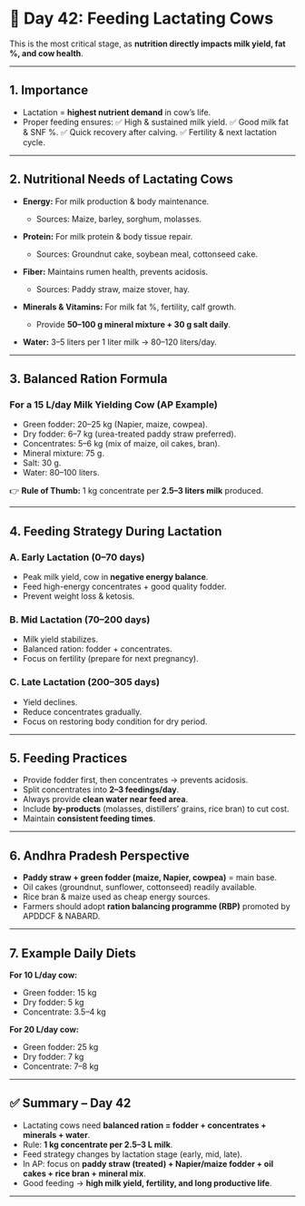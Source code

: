 <h1>🐄 Day 42: Feeding Lactating Cows</h1>

This is the most critical stage, as **nutrition directly impacts milk yield, fat %, and cow health**.



---

## 1. Importance

* Lactation = **highest nutrient demand** in cow’s life.
* Proper feeding ensures:
  ✅ High & sustained milk yield.
  ✅ Good milk fat & SNF %.
  ✅ Quick recovery after calving.
  ✅ Fertility & next lactation cycle.

---

## 2. Nutritional Needs of Lactating Cows

* **Energy:** For milk production & body maintenance.

  * Sources: Maize, barley, sorghum, molasses.
* **Protein:** For milk protein & body tissue repair.

  * Sources: Groundnut cake, soybean meal, cottonseed cake.
* **Fiber:** Maintains rumen health, prevents acidosis.

  * Sources: Paddy straw, maize stover, hay.
* **Minerals & Vitamins:** For milk fat %, fertility, calf growth.

  * Provide **50–100 g mineral mixture + 30 g salt daily**.
* **Water:** 3–5 liters per 1 liter milk → 80–120 liters/day.

---

## 3. Balanced Ration Formula

### **For a 15 L/day Milk Yielding Cow (AP Example)**

* Green fodder: 20–25 kg (Napier, maize, cowpea).
* Dry fodder: 6–7 kg (urea-treated paddy straw preferred).
* Concentrates: 5–6 kg (mix of maize, oil cakes, bran).
* Mineral mixture: 75 g.
* Salt: 30 g.
* Water: 80–100 liters.

👉 **Rule of Thumb:** 1 kg concentrate per **2.5–3 liters milk** produced.

---

## 4. Feeding Strategy During Lactation

### **A. Early Lactation (0–70 days)**

* Peak milk yield, cow in **negative energy balance**.
* Feed high-energy concentrates + good quality fodder.
* Prevent weight loss & ketosis.

### **B. Mid Lactation (70–200 days)**

* Milk yield stabilizes.
* Balanced ration: fodder + concentrates.
* Focus on fertility (prepare for next pregnancy).

### **C. Late Lactation (200–305 days)**

* Yield declines.
* Reduce concentrates gradually.
* Focus on restoring body condition for dry period.

---

## 5. Feeding Practices

* Provide fodder first, then concentrates → prevents acidosis.
* Split concentrates into **2–3 feedings/day**.
* Always provide **clean water near feed area**.
* Include **by-products** (molasses, distillers’ grains, rice bran) to cut cost.
* Maintain **consistent feeding times**.

---

## 6. Andhra Pradesh Perspective

* **Paddy straw + green fodder (maize, Napier, cowpea)** = main base.
* Oil cakes (groundnut, sunflower, cottonseed) readily available.
* Rice bran & maize used as cheap energy sources.
* Farmers should adopt **ration balancing programme (RBP)** promoted by APDDCF & NABARD.

---

## 7. Example Daily Diets

**For 10 L/day cow:**

* Green fodder: 15 kg
* Dry fodder: 5 kg
* Concentrate: 3.5–4 kg

**For 20 L/day cow:**

* Green fodder: 25 kg
* Dry fodder: 7 kg
* Concentrate: 7–8 kg

---

## ✅ Summary – Day 42

* Lactating cows need **balanced ration = fodder + concentrates + minerals + water**.
* Rule: **1 kg concentrate per 2.5–3 L milk**.
* Feed strategy changes by lactation stage (early, mid, late).
* In AP: focus on **paddy straw (treated) + Napier/maize fodder + oil cakes + rice bran + mineral mix**.
* Good feeding → **high milk yield, fertility, and long productive life**.

---

